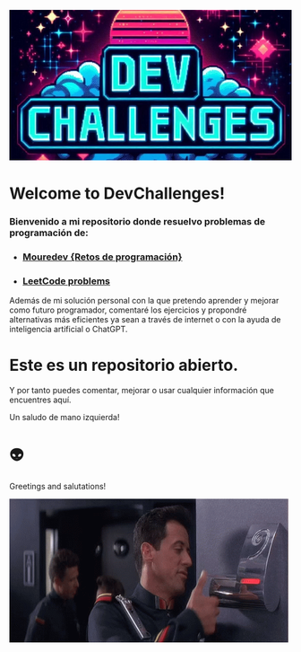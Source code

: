 ![Logo](/Images/logo_2.jpeg)

# Welcome to DevChallenges!
### Bienvenido a mi repositorio donde resuelvo problemas de programación de:

- ### [Mouredev {Retos de programación}](https://retosdeprogramacion.com/ejercicios/)
- ### [LeetCode problems](https://leetcode.com/problemset/)

Además de mi solución personal con la que pretendo aprender y mejorar como futuro programador, comentaré los ejercicios y propondré alternativas más eficientes ya sean a través de internet o con la ayuda de inteligencia artificial o ChatGPT.

# Este es un repositorio abierto.
Y por tanto puedes comentar, mejorar o usar cualquier información que encuentres aquí. 

Un saludo de mano izquierda! 

# 👽

Greetings and salutations!

![Algo](/Images/demolition-man-verbal-morality-statute.gif)